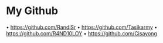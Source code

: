 # My Github
• https://github.com/RandiSr
• https://github.com/Tasikarmy
• https://github.com/R4ND10LOY
• https://github.com/Cisayong
